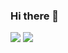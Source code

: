 ### Hi there 👋

![](https://komarev.com/ghpvc/?Koushikon=Koushikon)
![](https://hit.yhype.me/github/profile?user_id=Koushikon)

<!--
**Koushikask/Koushikask** is a ✨ _special_ ✨ repository because its `README.md` (this file) appears on your GitHub profile.

Here are some ideas to get you started:

- 🔭 I’m currently working on ...
- 🌱 I’m currently learning ...
- 👯 I’m looking to collaborate on ...
- 🤔 I’m looking for help with ...
- 💬 Ask me about ...
- 📫 How to reach me: ...
- 😄 Pronouns: ...
- ⚡ Fun fact: ...
-->

